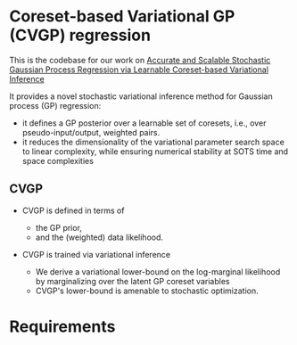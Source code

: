 # Coreset-based Variational GP (CVGP) regression

This is the codebase for our work on [Accurate and Scalable Stochastic Gaussian Process Regression via Learnable Coreset-based Variational Inference]()

It provides a novel stochastic variational inference method for Gaussian process (GP) regression:
  - it defines a GP posterior over a learnable set of coresets, i.e., over pseudo-input/output, weighted pairs.
  - it reduces the dimensionality of the variational parameter search space to linear complexity, while ensuring numerical stability at SOTS time and space complexities

## CVGP

- CVGP is defined in terms of
  - the GP prior,
  - and the (weighted) data likelihood.

- CVGP is trained via variational inference
  - We derive a variational lower-bound on the log-marginal likelihood by marginalizing over the latent GP coreset variables
  - CVGP's lower-bound is amenable to stochastic optimization.

# Requirements

